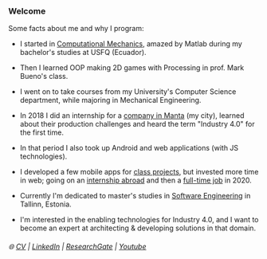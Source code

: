 ### Welcome

Some facts about me and why I program:

- I started in [Computational Mechanics](https://drive.google.com/file/d/1fj_NyQCMNPLJ5OtAql2qc3FKChcwu_mV/view), amazed by Matlab during my bachelor's studies at USFQ (Ecuador).

- Then I learned OOP making 2D games with Processing in prof. Mark Bueno's class.

- I went on to take courses from my University's Computer Science department, while majoring in Mechanical Engineering. 

- In 2018 I did an internship for a [company in Manta](https://www.tecopesca.com/) (my city), learned about their production challenges and heard the term "Industry 4.0" for the first time.

- In that period I also took up Android and web applications (with JS technologies).

- I developed a few mobile apps for [class projects](https://github.com/linomp/trip_plus_plus_android), but invested more time in web; going on an [internship abroad](https://3fs.si/) and then a [full-time job](https://paqtana.com/) in 2020.

- Currently I'm dedicated to master's studies in [Software Engineering](https://www.cs.ut.ee/en/studying/software-engineering-msc) in Tallinn, Estonia. 

- I'm interested in the enabling technologies for Industry 4.0, and I want to become an expert at architecting & developing solutions in that domain.

###### :globe_with_meridians: [CV](https://drive.google.com/file/d/1pYv5m6SiAlh4wDjmAke4xLFVErn5jLCR/view?usp=sharing)  |  [LinkedIn](https://www.linkedin.com/in/lino-mp/) |  [ResearchGate](https://www.researchgate.net/profile/Lino-Mediavilla-Ponce-2)    |  [Youtube](https://www.youtube.com/channel/UCZkV9Lik6CgCtiTS2hb3y-g) 

<!-- 
![](https://github-readme-stats.vercel.app/api/?username=linomp&count_private=true&layout=compact&theme=react&show_icons=true&custom_title=Github+Stats)
-->
